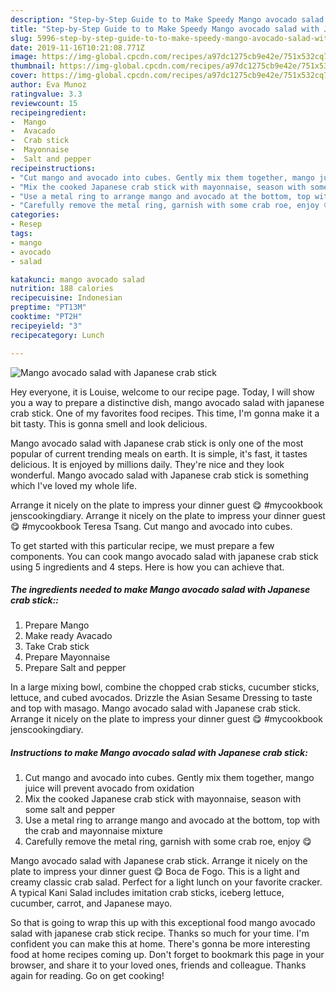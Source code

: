 ```yaml
---
description: "Step-by-Step Guide to to Make Speedy Mango avocado salad with Japanese crab stick"
title: "Step-by-Step Guide to to Make Speedy Mango avocado salad with Japanese crab stick"
slug: 5996-step-by-step-guide-to-to-make-speedy-mango-avocado-salad-with-japanese-crab-stick
date: 2019-11-16T10:21:08.771Z
image: https://img-global.cpcdn.com/recipes/a97dc1275cb9e42e/751x532cq70/mango-avocado-salad-with-japanese-crab-stick-recipe-main-photo.jpg
thumbnail: https://img-global.cpcdn.com/recipes/a97dc1275cb9e42e/751x532cq70/mango-avocado-salad-with-japanese-crab-stick-recipe-main-photo.jpg
cover: https://img-global.cpcdn.com/recipes/a97dc1275cb9e42e/751x532cq70/mango-avocado-salad-with-japanese-crab-stick-recipe-main-photo.jpg
author: Eva Munoz
ratingvalue: 3.3
reviewcount: 15
recipeingredient:
-  Mango
-  Avacado
-  Crab stick
-  Mayonnaise
-  Salt and pepper
recipeinstructions:
- "Cut mango and avocado into cubes. Gently mix them together, mango juice will prevent avocado from oxidation"
- "Mix the cooked Japanese crab stick with mayonnaise, season with some salt and pepper"
- "Use a metal ring to arrange mango and avocado at the bottom, top with the crab and mayonnaise mixture"
- "Carefully remove the metal ring, garnish with some crab roe, enjoy 😋"
categories:
- Resep
tags:
- mango
- avocado
- salad

katakunci: mango avocado salad
nutrition: 188 calories
recipecuisine: Indonesian
preptime: "PT13M"
cooktime: "PT2H"
recipeyield: "3"
recipecategory: Lunch

---
```



![Mango avocado salad with Japanese crab stick](https://img-global.cpcdn.com/recipes/a97dc1275cb9e42e/751x532cq70/mango-avocado-salad-with-japanese-crab-stick-recipe-main-photo.jpg)

Hey everyone, it is Louise, welcome to our recipe page. Today, I will show you a way to prepare a distinctive dish, mango avocado salad with japanese crab stick. One of my favorites food recipes. This time, I'm gonna make it a bit tasty. This is gonna smell and look delicious.

Mango avocado salad with Japanese crab stick is only one of the most popular of current trending meals on earth. It is simple, it's fast, it tastes delicious. It is enjoyed by millions daily. They're nice and they look wonderful. Mango avocado salad with Japanese crab stick is something which I've loved my whole life.

Arrange it nicely on the plate to impress your dinner guest 😋 #mycookbook jenscookingdiary. Arrange it nicely on the plate to impress your dinner guest 😋 #mycookbook Teresa Tsang. Cut mango and avocado into cubes.


To get started with this particular recipe, we must prepare a few components. You can cook mango avocado salad with japanese crab stick using 5 ingredients and 4 steps. Here is how you can achieve that.

##### The ingredients needed to make Mango avocado salad with Japanese crab stick::

1. Prepare  Mango
1. Make ready  Avacado
1. Take  Crab stick
1. Prepare  Mayonnaise
1. Prepare  Salt and pepper


In a large mixing bowl, combine the chopped crab sticks, cucumber sticks, lettuce, and cubed avocados. Drizzle the Asian Sesame Dressing to taste and top with masago. Mango avocado salad with Japanese crab stick. Arrange it nicely on the plate to impress your dinner guest 😋 #mycookbook jenscookingdiary. 

##### Instructions to make Mango avocado salad with Japanese crab stick:

1. Cut mango and avocado into cubes. Gently mix them together, mango juice will prevent avocado from oxidation
1. Mix the cooked Japanese crab stick with mayonnaise, season with some salt and pepper
1. Use a metal ring to arrange mango and avocado at the bottom, top with the crab and mayonnaise mixture
1. Carefully remove the metal ring, garnish with some crab roe, enjoy 😋


Mango avocado salad with Japanese crab stick. Arrange it nicely on the plate to impress your dinner guest 😋 Boca de Fogo. This is a light and creamy classic crab salad. Perfect for a light lunch on your favorite cracker. A typical Kani Salad includes imitation crab sticks, iceberg lettuce, cucumber, carrot, and Japanese mayo. 

So that is going to wrap this up with this exceptional food mango avocado salad with japanese crab stick recipe. Thanks so much for your time. I'm confident you can make this at home. There's gonna be more interesting food at home recipes coming up. Don't forget to bookmark this page in your browser, and share it to your loved ones, friends and colleague. Thanks again for reading. Go on get cooking!
